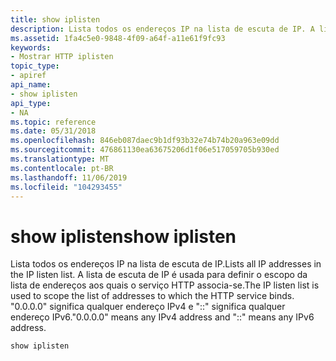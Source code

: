 ```yaml
---
title: show iplisten
description: Lista todos os endereços IP na lista de escuta de IP. A lista de escuta de IP é usada para definir o escopo da lista de endereços aos quais o serviço HTTP associa-se. \ 0034; 0.0.0.0 \ 0034; significa qualquer endereço IPv4 e \ 0034; \ 0034; significa qualquer endereço IPv6.
ms.assetid: 1fa4c5e0-9848-4f09-a64f-a11e61f9fc93
keywords:
- Mostrar HTTP iplisten
topic_type:
- apiref
api_name:
- show iplisten
api_type:
- NA
ms.topic: reference
ms.date: 05/31/2018
ms.openlocfilehash: 846eb087daec9b1df93b32e74b74b20a963e09dd
ms.sourcegitcommit: 476861130ea63675206d1f06e517059705b930ed
ms.translationtype: MT
ms.contentlocale: pt-BR
ms.lasthandoff: 11/06/2019
ms.locfileid: "104293455"
---
```

# <a name="show-iplisten"></a><span data-ttu-id="4102a-106">show iplisten</span><span class="sxs-lookup"><span data-stu-id="4102a-106">show iplisten</span></span>

<span data-ttu-id="4102a-107">Lista todos os endereços IP na lista de escuta de IP.</span><span class="sxs-lookup"><span data-stu-id="4102a-107">Lists all IP addresses in the IP listen list.</span></span> <span data-ttu-id="4102a-108">A lista de escuta de IP é usada para definir o escopo da lista de endereços aos quais o serviço HTTP associa-se.</span><span class="sxs-lookup"><span data-stu-id="4102a-108">The IP listen list is used to scope the list of addresses to which the HTTP service binds.</span></span> <span data-ttu-id="4102a-109">"0.0.0.0" significa qualquer endereço IPv4 e "::" significa qualquer endereço IPv6.</span><span class="sxs-lookup"><span data-stu-id="4102a-109">"0.0.0.0" means any IPv4 address and "::" means any IPv6 address.</span></span>

``` syntax
show iplisten
 
```

 

 




